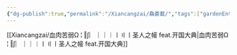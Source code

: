 ```yaml
---
{"dg-publish":true,"permalink":"/Xiancangzai/鱻蒼載/","tags":["gardenEntry"],"created":"2024-04-12T11:51:59.013+08:00"}
---
```



[[Xiancangzai/血肉苦弱Ω ¦ ‖∫︴｜｜︱〡〢㇑圣人之帹 feat.开国大典\|血肉苦弱Ω ¦ ‖∫︴｜｜︱〡〢㇑圣人之帹 feat.开国大典]]

